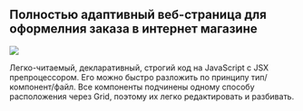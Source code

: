 Полностью адаптивный веб-страница для оформелния заказа в интернет магазине
-----

[Открыть приложение]: (https://exapmle.com/shop)

![](../../heading.jpg)

Легко-читаемый, декларативный, строгий код на JavaScript с JSX препроцессором. Его можно быстро разложить по принципу тип/компонент/файл. Все компоненты подчинены одному способу расположения через Grid, поэтому их легко редактировать и разбивать.


